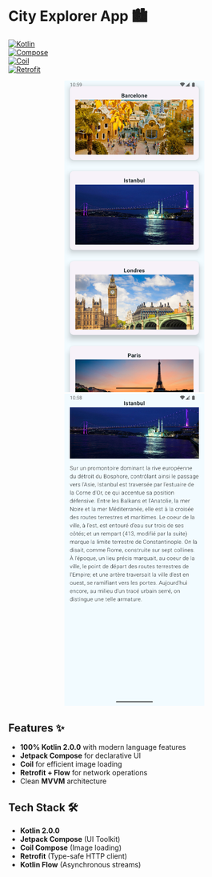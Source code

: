 # City Explorer App 🏙️  

[![Kotlin](https://img.shields.io/badge/Kotlin-2.0.0-blue.svg?logo=kotlin)](https://kotlinlang.org)  
[![Compose](https://img.shields.io/badge/Jetpack%20Compose-1.7.0-brightgreen?logo=jetpackcompose)](https://developer.android.com/jetpack/compose)  
[![Coil](https://img.shields.io/badge/Coil-2.5.0-red.svg?logo=coil)](https://coil-kt.github.io/coil/)  
[![Retrofit](https://img.shields.io/badge/Retrofit-2.11.0-orange?logo=square)](https://square.github.io/retrofit/)  

<div align="center">
  <img src="screenshots/list.png" width="280"/>
  <img src="screenshots/detail.png" width="280"/>
</div>

## Features ✨  
- **100% Kotlin 2.0.0** with modern language features  
- **Jetpack Compose** for declarative UI  
- **Coil** for efficient image loading  
- **Retrofit + Flow** for network operations  
- Clean **MVVM** architecture  

## Tech Stack 🛠️  
- **Kotlin 2.0.0**  
- **Jetpack Compose** (UI Toolkit)  
- **Coil Compose** (Image loading)  
- **Retrofit** (Type-safe HTTP client)  
- **Kotlin Flow** (Asynchronous streams)  
